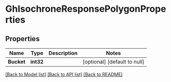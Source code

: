 # GhIsochroneResponsePolygonProperties

## Properties
Name | Type | Description | Notes
------------ | ------------- | ------------- | -------------
**Bucket** | **int32** |  | [optional] [default to null]

[[Back to Model list]](../README.md#documentation-for-models) [[Back to API list]](../README.md#documentation-for-api-endpoints) [[Back to README]](../README.md)


